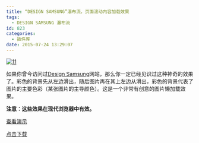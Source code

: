 ```yaml
---
title: “DESIGN SAMSUNG”瀑布流，页面滚动内容加载效果
tags:
  - DESIGN SAMSUNG 瀑布流
id: 823
categories:
  - 插件库
date: 2015-07-24 13:29:07
---
```


[![11](http://www.npm8.com/wp-content/uploads/2015/07/1110.jpg)](http://www.npm8.com/wp-content/uploads/2015/07/1110.jpg)

如果你曾今访问过[Design Samsung](http://design.samsung.com/global/)网站，那么你一定已经见识过这种神奇的效果了。彩色的背景先从左边滑出，随后图片再在其上左边从滑出，彩色的背景代表了图片的主要色彩（某张图片的主导颜色）。这是一个非常有创意的图片懒加载效果。

**注意：这些效果在现代浏览器中有效。**

[查看演示](http://demo.grycheng.com/case/Samsung/)

[点击下载](http://www.npm8.com/wp-content/uploads/2015/07/Samsung.zip)

